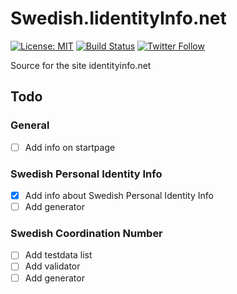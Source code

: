 # Swedish.IidentityInfo.net

[![License: MIT](https://img.shields.io/badge/License-MIT-orange.svg)](https://opensource.org/licenses/MIT)
[![Build Status](https://dev.azure.com/orneholm/IdentityInfo.net/_apis/build/status/IdentityInfo.net?branchName=master)](https://dev.azure.com/orneholm/IdentityInfo.net/_build/latest?definitionId=6&branchName=master)
[![Twitter Follow](https://img.shields.io/badge/Twitter-@PeterOrneholm-blue.svg?logo=twitter)](https://twitter.com/PeterOrneholm)


Source for the site identityinfo.net

## Todo

### General
- [ ] Add info on startpage

### Swedish Personal Identity Info
- [X] Add info about Swedish Personal Identity Info
- [ ] Add generator

### Swedish Coordination Number
- [ ] Add testdata list
- [ ] Add validator
- [ ] Add generator
